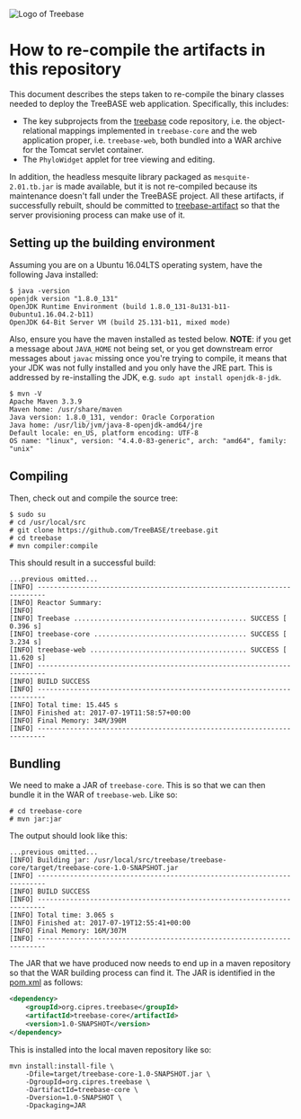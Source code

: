 ![Logo of Treebase](https://treebase.org/treebase-web/images/TreeBASE.png)

How to re-compile the artifacts in this repository
==================================================

This document describes the steps taken to re-compile the binary classes needed to deploy the 
TreeBASE web application. Specifically, this includes:

- The key subprojects from the [treebase](https://github.com/TreeBASE/treebase) code repository, 
  i.e. the object-relational mappings implemented in `treebase-core` and the web application proper, 
  i.e. `treebase-web`, both bundled into a WAR archive for the Tomcat servlet container.
- The `PhyloWidget` applet for tree viewing and editing.

In addition, the headless mesquite library packaged as `mesquite-2.01.tb.jar` is made available, 
but it is not re-compiled because its maintenance doesn't fall under the TreeBASE project. All 
these artifacts, if successfully rebuilt, should be committed to 
[treebase-artifact](https://github.com/naturalis/treebase-artifact) so that the server provisioning
process can make use of it.

Setting up the building environment
-----------------------------------

Assuming you are on a Ubuntu 16.04LTS operating system, have the following Java installed:

    $ java -version
    openjdk version "1.8.0_131"
    OpenJDK Runtime Environment (build 1.8.0_131-8u131-b11-0ubuntu1.16.04.2-b11)
    OpenJDK 64-Bit Server VM (build 25.131-b11, mixed mode)

Also, ensure you have the maven installed as tested below. **NOTE**: if you get a message about 
`JAVA_HOME` not being set, or you get downstream error messages about `javac` missing once you're 
trying to compile, it means that your JDK was not fully installed and you only have the JRE part.
This is addressed by re-installing the JDK, e.g. `sudo apt install openjdk-8-jdk`.

    $ mvn -V
    Apache Maven 3.3.9
    Maven home: /usr/share/maven
    Java version: 1.8.0_131, vendor: Oracle Corporation
    Java home: /usr/lib/jvm/java-8-openjdk-amd64/jre
    Default locale: en_US, platform encoding: UTF-8
    OS name: "linux", version: "4.4.0-83-generic", arch: "amd64", family: "unix"

Compiling
---------

Then, check out and compile the source tree:

    $ sudo su
    # cd /usr/local/src
    # git clone https://github.com/TreeBASE/treebase.git
    # cd treebase
    # mvn compiler:compile

This should result in a successful build:

    ...previous omitted...
    [INFO] ------------------------------------------------------------------------
    [INFO] Reactor Summary:
    [INFO] 
    [INFO] Treebase ........................................... SUCCESS [  0.396 s]
    [INFO] treebase-core ...................................... SUCCESS [  3.234 s]
    [INFO] treebase-web ....................................... SUCCESS [ 11.620 s]
    [INFO] ------------------------------------------------------------------------
    [INFO] BUILD SUCCESS
    [INFO] ------------------------------------------------------------------------
    [INFO] Total time: 15.445 s
    [INFO] Finished at: 2017-07-19T11:58:57+00:00
    [INFO] Final Memory: 34M/390M
    [INFO] ------------------------------------------------------------------------

Bundling
--------

We need to make a JAR of `treebase-core`. This is so that we can then bundle it in the 
WAR of `treebase-web`. Like so:

    # cd treebase-core
    # mvn jar:jar

The output should look like this:

    ...previous omitted...
    [INFO] Building jar: /usr/local/src/treebase/treebase-core/target/treebase-core-1.0-SNAPSHOT.jar
    [INFO] ------------------------------------------------------------------------
    [INFO] BUILD SUCCESS
    [INFO] ------------------------------------------------------------------------
    [INFO] Total time: 3.065 s
    [INFO] Finished at: 2017-07-19T12:55:41+00:00
    [INFO] Final Memory: 16M/307M
    [INFO] ------------------------------------------------------------------------

The JAR that we have produced now needs to end up in a maven repository so that the
WAR building process can find it. The JAR is identified in the [pom.xml](treebase-web/pom.xml) 
as follows:

```xml
<dependency>
    <groupId>org.cipres.treebase</groupId>
    <artifactId>treebase-core</artifactId>
    <version>1.0-SNAPSHOT</version>
</dependency>
```
This is installed into the local maven repository like so:

```shell
mvn install:install-file \
    -Dfile=target/treebase-core-1.0-SNAPSHOT.jar \
    -DgroupId=org.cipres.treebase \
    -DartifactId=treebase-core \
    -Dversion=1.0-SNAPSHOT \
    -Dpackaging=JAR
```
